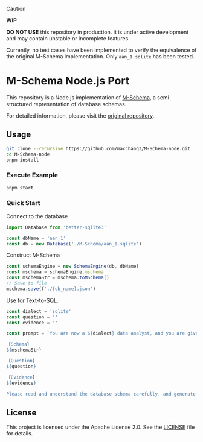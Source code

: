 > [!CAUTION]
> **WIP**
> 
> **DO NOT USE** this repository in production. It is under active development and may contain unstable or incomplete features.
>
> Currently, no test cases have been implemented to verify the equivalence of the original M-Schema implementation. Only  `aan_1.sqlite` has been tested.

# M-Schema Node.js Port

This repository is a Node.js implementation of [M-Schema](https://github.com/XGenerationLab/M-Schema), a semi-structured representation of database schemas.

For detailed information, please visit the [original repository](https://github.com/XGenerationLab/M-Schema).

## Usage

```bash
git clone --recursive https://github.com/maxchang3/M-Schema-node.git
cd M-Schema-node
pnpm install
```

### Execute Example

```bash
pnpm start
```

### Quick Start

Connect to the database

```ts
import Database from 'better-sqlite3'

const dbName = 'aan_1'
const db = new Database('./M-Schema/aan_1.sqlite')
```

Construct M-Schema

```ts
const schemaEngine = new SchemaEngine(db, dbName)
const mschema = schemaEngine.mschema
const mschemaStr = mschema.toMSchema()
// Save to file
mschema.save(f'./{db_name}.json')
```

Use for Text-to-SQL.

```ts
const dialect = 'sqlite'
const question = ''
const evidence = ''

const prompt = `You are now a ${dialect} data analyst, and you are given a database schema as follows:

【Schema】
${mschemaStr}

【Question】
${question}

【Evidence】
${evidence}

Please read and understand the database schema carefully, and generate an executable SQL based on the user's question and evidence. The generated SQL is protected by \`\`\`sql and \`\`\`.`
```

## License

This project is licensed under the Apache License 2.0. See the [LICENSE](LICENSE) file for details.
